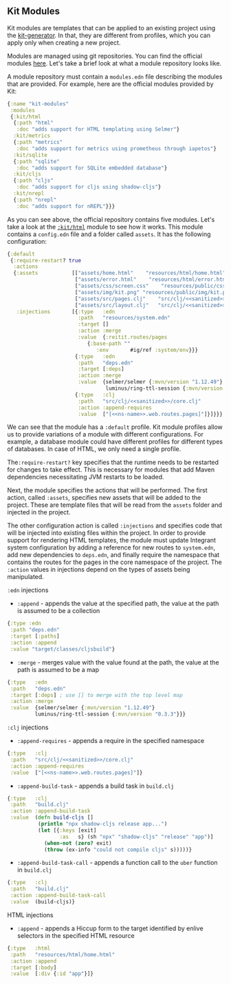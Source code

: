 ## Kit Modules

Kit modules are templates that can be applied to an existing project using the [kit-generator](https://github.com/kit-clj/kit/tree/master/libs/kit-generator). In that, they are different from profiles, which you can apply only when creating a new project. 

Modules are managed using git repositories. You can find the official modules [here](https://github.com/kit-clj/modules). Let's take a brief look at what a module repository looks like.

A module repository must contain a `modules.edn` file describing the modules that are provided. For example, here are the official modules provided by Kit:

```clojure
{:name "kit-modules"
 :modules
 {:kit/html
  {:path "html"
   :doc "adds support for HTML templating using Selmer"}
  :kit/metrics
  {:path "metrics"
   :doc "adds support for metrics using prometheus through iapetos"}
  :kit/sqlite
  {:path "sqlite"
   :doc "adds support for SQLite embedded database"}
  :kit/cljs
  {:path "cljs"
   :doc "adds support for cljs using shadow-cljs"}
  :kit/nrepl
  {:path "nrepl"
   :doc "adds support for nREPL"}}}
```

As you can see above, the official repository contains five modules. Let's take a look at the [`:kit/html`](https://github.com/kit-clj/modules/tree/master/html) module to see how it works. This module contains a `config.edn` file and a folder called `assets`. It has the following configuration:

```clojure
{:default
 {:require-restart? true
  :actions
  {:assets           [["assets/home.html"    "resources/html/home.html"]
                      ["assets/error.html"    "resources/html/error.html"]
                      ["assets/css/screen.css"    "resources/public/css/screen.css"]
                      ["assets/img/kit.png" "resources/public/img/kit.png"]
                      ["assets/src/pages.clj"    "src/clj/<<sanitized>>/web/routes/pages.clj"]
                      ["assets/src/layout.clj"   "src/clj/<<sanitized>>/web/pages/layout.clj"]]
   :injections       [{:type   :edn
                       :path   "resources/system.edn"
                       :target []
                       :action :merge
                       :value  {:reitit.routes/pages
                          {:base-path ""
                             :env       #ig/ref :system/env}}}
                      {:type   :edn
                       :path   "deps.edn"
                       :target [:deps]
                       :action :merge
                       :value  {selmer/selmer {:mvn/version "1.12.49"}
                                luminus/ring-ttl-session {:mvn/version "0.3.3"}}}
                      {:type   :clj
                       :path   "src/clj/<<sanitized>>/core.clj"
                       :action :append-requires
                       :value  ["[<<ns-name>>.web.routes.pages]"]}]}}}
```

We can see that the module has a `:default` profile. Kit module profiles allow us to provide variations of a module with different configurations. For example, a database module could have different profiles for different types of databases. In case of HTML, we only need a single profile.

The`:require-restart?` key specifies that the runtime needs to be restarted for changes to take effect. This is necessary for modules that add Maven dependencies necessitating JVM restarts to be loaded.

Next, the module specifies the actions that will be performed. The first action, called `:assets`, specifies new assets that will be added to the project. These are template files that will be read from the `assets` folder and injected in the project.

The other configuration action is called `:injections` and specifies code that will be injected into existing files within the project. In order to provide support for rendering HTML templates, the module must update Integrant system configuration by adding a reference for new routes to `system.edn`, add new dependencies to `deps.edn`, and finally require the namespace that contains the routes for the pages in the core namespace of the project. The `:action` values in injections depend on the types of assets being manipulated.

`:edn` injections

* `:append` - appends the value at the specified path, the value at the path is assumed to be a collection

```clojure
{:type :edn
 :path "deps.edn"
 :target [:paths]
 :action :append
 :value "target/classes/cljsbuild"}
```

* `:merge` - merges value with the value found at the path, the value at the path is assumed to be a map

```clojure
{:type   :edn
 :path   "deps.edn"
 :target [:deps] ; use [] to merge with the top level map
 :action :merge
 :value  {selmer/selmer {:mvn/version "1.12.49"}
         luminus/ring-ttl-session {:mvn/version "0.3.3"}}}
```

`:clj` injections

* `:append-requires` - appends a require in the specified namespace

```clojure
{:type   :clj
 :path   "src/clj/<<sanitized>>/core.clj"
 :action :append-requires
 :value  ["[<<ns-name>>.web.routes.pages]"]}
```

* `:append-build-task` - appends a build task in `build.clj`

```clojure
{:type   :clj
 :path   "build.clj"
 :action :append-build-task
 :value  (defn build-cljs []
          (println "npx shadow-cljs release app...")
          (let [{:keys [exit]
                 :as   s} (sh "npx" "shadow-cljs" "release" "app")]
            (when-not (zero? exit)
            (throw (ex-info "could not compile cljs" s)))))}
```

* `:append-build-task-call` - appends a function call to the `uber` function in `build.clj`

```clojure
{:type   :clj
 :path   "build.clj"
 :action :append-build-task-call
 :value  (build-cljs)}
```

HTML injections

* `:append` - appends a Hiccup form to the target identified by enlive selectors in the specified HTML resource

```clojure
{:type   :html
 :path   "resources/html/home.html"
 :action :append
 :target [:body]
 :value  [:div {:id "app"}]}
```

